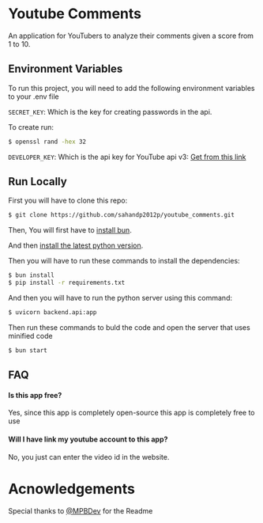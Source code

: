 # Youtube Comments

An application for YouTubers to analyze their comments given a score from 1 to 10.

## Environment Variables

To run this project, you will need to add the following environment variables to your .env file

`SECRET_KEY`: Which is the key for creating passwords in the api.

To create run:

```bash
$ openssl rand -hex 32
```

`DEVELOPER_KEY`: Which is the api key for YouTube api v3: [Get from this link](https://developers.google.com/youtube/v3)

## Run Locally

First you will have to clone this repo:

```bash
$ git clone https://github.com/sahandp2012p/youtube_comments.git
```

Then, You will first have to [install bun](https://bun.sh/).

And then [install the latest python version](https://www.python.org/).

Then you will have to run these commands to install the dependencies:

```bash
$ bun install
$ pip install -r requirements.txt
```

And then you will have to run the python server using this command:

```bash
$ uvicorn backend.api:app
```

Then run these commands to buld the code and open the server that uses minified code

```bash
$ bun start
```

## FAQ

#### Is this app free?

Yes, since this app is completely open-source this app is completely free to use

#### Will I have link my youtube account to this app?

No, you just can enter the video id in the website.

# Acnowledgements

Special thanks to [@MPBDev](https://github.com/MPBCoder) for the Readme
